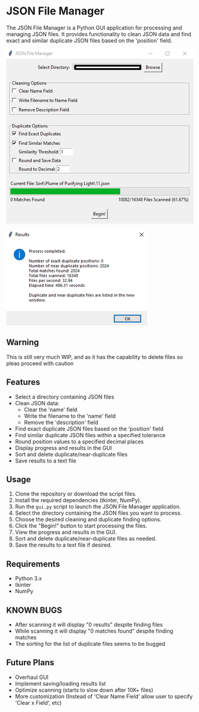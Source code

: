 # JSON File Manager

The JSON File Manager is a Python GUI application for processing and managing JSON files. It provides functionality to clean JSON data and find exact and similar duplicate JSON files based on the 'position' field.

![JSON File Manager Screenshot](JSON_File_Manager.png)

![JSON File Manager Screenshot](JSON_File_Manager_results.png)

## Warning
This is still very much WIP, and as it has the capability to delete files so pleas proceed with caution

## Features

- Select a directory containing JSON files
- Clean JSON data:
  - Clear the 'name' field
  - Write the filename to the 'name' field
  - Remove the 'description' field
- Find exact duplicate JSON files based on the 'position' field
- Find similar duplicate JSON files within a specified tolerance
- Round position values to a specified decimal places
- Display progress and results in the GUI
- Sort and delete duplicate/near-duplicate files
- Save results to a text file

## Usage

1. Clone the repository or download the script files.
2. Install the required dependencies (tkinter, NumPy).
3. Run the `gui.py` script to launch the JSON File Manager application.
4. Select the directory containing the JSON files you want to process.
5. Choose the desired cleaning and duplicate finding options.
6. Click the "Begin!" button to start processing the files.
7. View the progress and results in the GUI.
8. Sort and delete duplicate/near-duplicate files as needed.
9. Save the results to a text file if desired.

## Requirements

- Python 3.x
- tkinter
- NumPy

## KNOWN BUGS

- After scanning it will display "0 results" despite finding files
- While scanning it will display "0 matches found" despite finding matches
- The sorting for the list of duplicate files seems to be bugged

## Future Plans

- Overhaul GUI
- Implement saving/loading results list
- Optimize scanning (starts to slow down after 10K+ files)
- More customization (Instead of 'Clear Name Field' allow user to specify 'Clear x Field', etc)